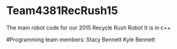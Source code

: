 # Team4381RecRush15
The main robot code for our 2015 Recycle Rush Robot
It is in c++

#Programming team members: 
Stacy Bennett
Kyle Bennett